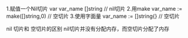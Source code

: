 1.赋值一个Nil切片
var var_name []string // nil切片
2.用make
var_name := make([]string,0) // 空切片
3.使用字面量
var_name := []string{} // 空切片

nil 切片和 空切片的区别
nil切片并没有分配内存，而空切片分配了内存